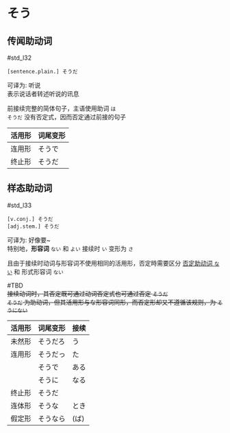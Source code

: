 # そう

## 传闻助动词

 #std_l32  

```nihongo  
[sentence.plain.] そうだ  
```

可译为: 听说  
表示说话者转述听说的讯息  

前接续完整的简体句子，主语使用助词 `は`  
`そうだ` 没有否定式，因而否定通过前接的句子  

| 活用形 | 词尾变形 |
| --- | ---- |
| 连用形 | そうで  |
| 终止形 | そうだ  |

## 样态助动词

 #std_l33  

```nihongo
[v.conj.] そうだ  
[adj.stem.] そうだ  
```

可译为: 好像要~  
特别地，**形容词** `ない` 和 `よい` 接续时 `い` 变形为 `さ`  

且由于接续时动词与形容词不使用相同的活用形，否定時需要区分 [否定助动词 `ない`](ない.md) 和 形式形容词 `ない`  

 #TBD  
~~接续动词时，其否定既可通过动词否定式也可通过否定 `そうだ`  
`そうだ` 为助动词，但其活用形与な形容词同形，而否定形却又不遵循该规则，为 `そうにない`~~  

| 活用形 | 词尾变形 | 接续  |
| --- | ---- | --- |
| 未然形 | そうだろ | う   |
| 连用形 | そうだっ | た   |
|     | そうで  | ある  |
|     | そうに  | なる  |
| 终止形 | そうだ  |     |
| 连体形 | そうな  | とき  |
| 假定形 | そうなら | (ば) |
